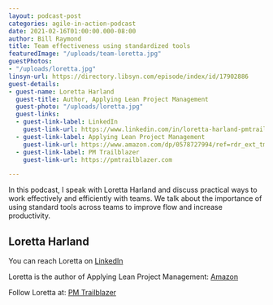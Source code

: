 ```yaml
---
layout: podcast-post
categories: agile-in-action-podcast
date: 2021-02-16T01:00:00.000-08:00
author: Bill Raymond
title: Team effectiveness using standardized tools
featuredImage: "/uploads/team-loretta.jpg"
guestPhotos:
- "/uploads/loretta.jpg"
linsyn-url: https://directory.libsyn.com/episode/index/id/17902886
guest-details:
- guest-name: Loretta Harland
  guest-title: Author, Applying Lean Project Management
  guest-photo: "/uploads/loretta.jpg"
  guest-links:
  - guest-link-label: LinkedIn
    guest-link-url: https://www.linkedin.com/in/loretta-harland-pmtrailblazer
  - guest-link-label: Applying Lean Project Management
    guest-link-url: https://www.amazon.com/dp/0578727994/ref=rdr_ext_tmb
  - guest-link-label: PM Trailblazer
    guest-link-url: https://pmtrailblazer.com

---
```

In this podcast, I speak with Loretta Harland and discuss practical ways to work effectively and efficiently with teams. We talk about the importance of using standard tools across teams to improve flow and increase productivity.

## Loretta Harland

You can reach Loretta on [LinkedIn](https://www.linkedin.com/in/loretta-harland-pmtrailblazer "https://www.linkedin.com/in/loretta-harland-pmtrailblazer")

Loretta is the author of Applying Lean Project Management: [Amazon](https://www.amazon.com/dp/0578727994/ref=rdr_ext_tmb "https://www.amazon.com/dp/0578727994/ref=rdr_ext_tmb")

Follow Loretta at: [PM Trailblazer](https://pmtrailblazer.com "https://pmtrailblazer.com")